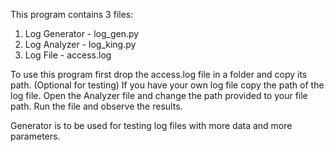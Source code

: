 This program contains 3 files:
1. Log Generator - log_gen.py
2. Log Analyzer - log_king.py
3. Log File - access.log

To use this program first drop the access.log file in a folder and copy its path. (Optional for testing) If you have your own log file copy the path of the log file.
Open the Analyzer file and change the path provided to your file path.
Run the file and observe the results.

Generator is to be used for testing log files with more data and more parameters.
